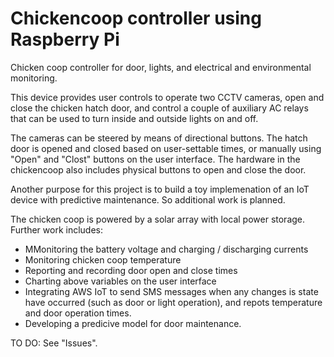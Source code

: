 # Chickencoop controller using Raspberry Pi
Chicken coop controller for door, lights, and electrical and environmental monitoring.

This device provides user controls to operate two CCTV cameras, open and close the chicken hatch door, and control a couple of auxiliary AC relays that can be used to turn inside and outside lights on and off. 

The cameras can be steered by means of directional buttons. The hatch door is opened and closed based on user-settable times, or manually
using "Open" and "Clost" buttons on the user interface.  The hardware in the chickencoop also includes physical buttons to open and close the door.

Another purpose for this project is to build a toy implemenation of an IoT device with predictive maintenance. So additional work is planned.

The chicken coop is powered by a solar array with local power storage.  Further work includes:
* MMonitoring the battery voltage and charging / discharging currents
* Monitoring chicken coop temperature
* Reporting and recording door open and close times
* Charting above variables on the user interface
* Integrating AWS IoT to send SMS messages when any changes is state have occurred (such as door or light operation), and repots 
temperature and door operation times.
* Developing a predicive model for door maintenance.

TO DO: See "Issues".

 
